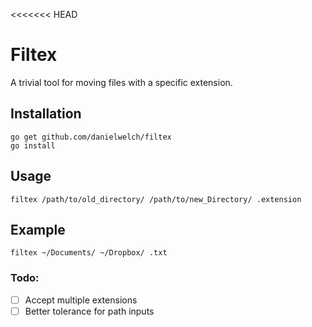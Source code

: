 <<<<<<< HEAD
# Filtex
A trivial tool for moving files with a specific extension.

## Installation
```
go get github.com/danielwelch/filtex
go install
```

## Usage
```filtex /path/to/old_directory/ /path/to/new_Directory/ .extension```

## Example
```filtex ~/Documents/ ~/Dropbox/ .txt```

### Todo:
- [ ] Accept multiple extensions
- [ ] Better tolerance for path inputs
